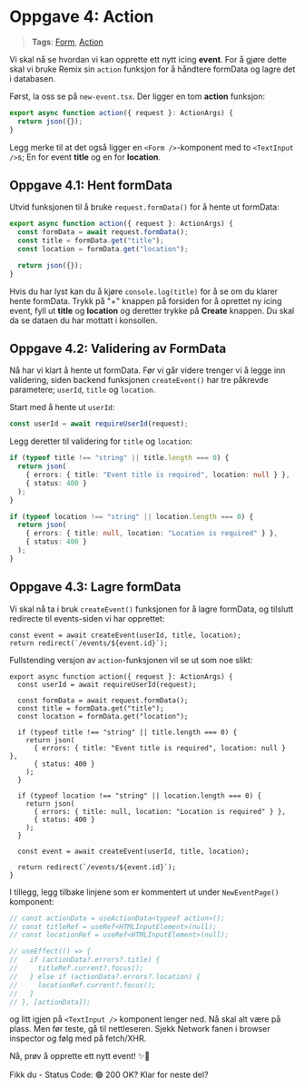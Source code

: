 # Oppgave 4: Action

> **Tags**: [Form](https://remix.run/docs/en/1.14.0/components/form), [Action](https://remix.run/docs/en/1.14.0/route/action)

Vi skal nå se hvordan vi kan opprette ett nytt icing **event**.
For å gjøre dette skal vi bruke Remix sin `action` funksjon for å håndtere formData og lagre det i databasen.

Først, la oss se på `new-event.tsx`. Der ligger en tom **action** funksjon:

```ts
export async function action({ request }: ActionArgs) {
  return json({});
}
```

Legg merke til at det også ligger en `<Form />`-komponent med to `<TextInput />`s; En for event **title** og en for **location**.

## Oppgave 4.1: Hent formData

Utvid funksjonen til å bruke `request.formData()` for å hente ut formData:

```ts
export async function action({ request }: ActionArgs) {
  const formData = await request.formData();
  const title = formData.get("title");
  const location = formData.get("location");

  return json({});
}
```

Hvis du har lyst kan du å kjøre `console.log(title)` for å se om du klarer hente formData. Trykk på "+" knappen på forsiden for å oprettet ny icing event, fyll ut **title** og **location** og deretter trykke på **Create** knappen. Du skal da se dataen du har mottatt i konsollen.

## Oppgave 4.2: Validering av FormData

Nå har vi klart å hente ut formData.
Før vi går videre trenger vi å legge inn validering, siden backend funksjonen `createEvent()` har tre påkrevde parametere; `userId`, `title` og `location`.

Start med å hente ut `userId`:

```ts
const userId = await requireUserId(request);
```

Legg deretter til validering for `title` og `location`:

```ts
if (typeof title !== "string" || title.length === 0) {
  return json(
    { errors: { title: "Event title is required", location: null } },
    { status: 400 }
  );
}

if (typeof location !== "string" || location.length === 0) {
  return json(
    { errors: { title: null, location: "Location is required" } },
    { status: 400 }
  );
}
```

## Oppgave 4.3: Lagre formData

Vi skal nå ta i bruk `createEvent()` funksjonen for å lagre formData, og tilslutt redirecte til events-siden vi har opprettet:

```tsx
const event = await createEvent(userId, title, location);
return redirect(`/events/${event.id}`);
```

Fullstending versjon av `action`-funksjonen vil se ut som noe slikt:

```tsx
export async function action({ request }: ActionArgs) {
  const userId = await requireUserId(request);

  const formData = await request.formData();
  const title = formData.get("title");
  const location = formData.get("location");

  if (typeof title !== "string" || title.length === 0) {
    return json(
      { errors: { title: "Event title is required", location: null } },
      { status: 400 }
    );
  }

  if (typeof location !== "string" || location.length === 0) {
    return json(
      { errors: { title: null, location: "Location is required" } },
      { status: 400 }
    );
  }

  const event = await createEvent(userId, title, location);

  return redirect(`/events/${event.id}`);
}
```

I tillegg, legg tilbake linjene som er kommentert ut under `NewEventPage()` komponent:

```ts
// const actionData = useActionData<typeof action>();
// const titleRef = useRef<HTMLInputElement>(null);
// const locationRef = useRef<HTMLInputElement>(null);

// useEffect(() => {
//   if (actionData?.errors?.title) {
//     titleRef.current?.focus();
//   } else if (actionData?.errors?.location) {
//     locationRef.current?.focus();
//   }
// }, [actionData]);
```

og litt igjen på `<TextInput />` komponent lenger ned. Nå skal alt være på plass. Men før teste, gå til nettleseren. Sjekk Network fanen i browser inspector og følg med på fetch/XHR.

Nå, prøv å opprette ett nytt event! ✨🤞

Fikk du - Status Code: 🟢 200 OK? Klar for neste del?

